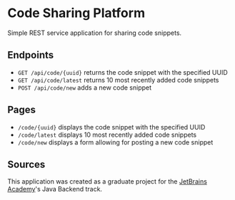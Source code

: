 # Code Sharing Platform
Simple REST service application for sharing code snippets.

## Endpoints
* ```GET /api/code/{uuid}``` returns the code snippet with the specified UUID
* ```GET /api/code/latest``` returns 10 most recently added code snippets
* ```POST /api/code/new``` adds a new code snippet

## Pages
* ```/code/{uuid}``` displays the code snippet with the specified UUID
* ```/code/latest``` displays 10 most recently added code snippets
* ```/code/new``` displays a form allowing for posting a new code snippet

## Sources
This application was created as a graduate project for the [JetBrains Academy](https://www.jetbrains.com/academy/)'s Java Backend track.
